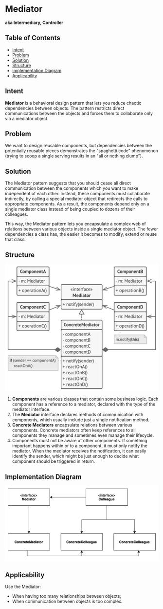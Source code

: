 # Mediator
**aka Intermediary, Controller**

## Table of Contents

* [Intent](#intent)
* [Problem](#problem)
* [Solution](#solution)
* [Structure](#structure)
* [Implementation Diagram](#implementation-diagram)
* [Applicability](#applicability)

## Intent

**Mediator** is a behavioral design pattern that lets you reduce chaotic dependencies between objects. The pattern restricts direct communications between the objects and forces them to collaborate only via a mediator object.

## Problem

We want to design reusable components, but dependencies between the potentially reusable pieces demonstrates the "spaghetti code" phenomenon (trying to scoop a single serving results in an "all or nothing clump").

## Solution

The Mediator pattern suggests that you should cease all direct communication between the components which you want to make independent of each other. Instead, these components must collaborate indirectly, by calling a special mediator object that redirects the calls to appropriate components. As a result, the components depend only on a single mediator class instead of being coupled to dozens of their colleagues.

This way, the Mediator pattern lets you encapsulate a complex web of relations between various objects inside a single mediator object. The fewer dependencies a class has, the easier it becomes to modify, extend or reuse that class.

## Structure

![](../../../../resources/images/mediator-structure.png)

1. **Components** are various classes that contain some business logic. Each component has a reference to a mediator, declared with the type of the mediator interface.
2. The **Mediator** interface declares methods of communication with components, which usually include just a single notification method.
3. **Concrete Mediators** encapsulate relations between various components. Concrete mediators often keep references to all components they manage and sometimes even manage their lifecycle.
4. Components must not be aware of other components. If something important happens within or to a component, it must only notify the mediator. When the mediator receives the notification, it can easily identify the sender, which might be just enough to decide what component should be triggered in return.

## Implementation Diagram

![](../../../../resources/images/mediator-diagram.png)

## Applicability
Use the Mediator:
- When having too many relationships between objects;
- When communication between objects is too complex.

